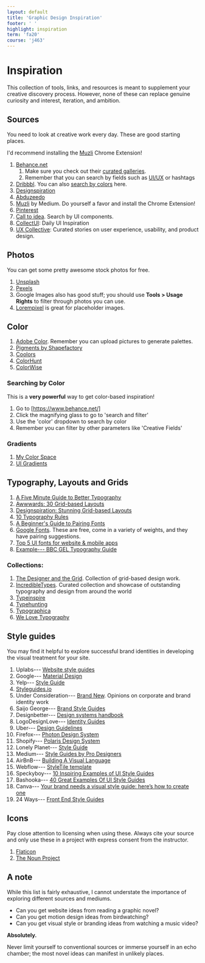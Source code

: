 ```yaml
---
layout: default
title: 'Graphic Design Inspiration'
footer: ' '
highlight: inspiration
term: 'fa20'
course: 'j463'
---
```

# Inspiration
This collection of tools, links, and resources is meant to supplement your creative discovery process. However, none of these can replace genuine curiosity and interest, iteration, and ambition.

## Sources
You need to look at creative work every day. These are good starting places.

I'd recommend installing the [Muzli](https://chrome.google.com/webstore/detail/muzli-2-stay-inspired/glcipcfhmopcgidicgdociohdoicpdfc?hl=en) Chrome Extension!

1. [Behance.net](https://behance.net)
   1. Make sure you check out their [curated galleries](https://www.behance.net/galleries).
   2. Remember that you can search by fields such as [UI/UX](https://www.behance.net/search?field=132&content=projects&sort=featured_date&time=week&featured_on_behance=true) or hashtags
2. [Dribbbl](https://dribbble.com/shots). You can also [search by colors](https://dribbble.com/colors/109121) here.
3. [Designspiration](https://www.designspiration.net/)
4. [Abduzeedo](https://abduzeedo.com/)
5. [Muzli](https://medium.muz.li/) by Medium. Do yourself a favor and install the Chrome Extension!
6. [Pinterest](https://www.pinterest.com/)
7. [Call to idea](https://calltoidea.com/). Search by UI components.
8. [CollectUI](http://collectui.com/): Daily UI Inspiration
9. [UX Collective](https://uxdesign.cc/): Curated stories on user experience, usability, and product design.

## Photos
You can get some pretty awesome stock photos for free.

1. [Unsplash](https://unsplash.com/)
2. [Pexels](https://www.pexels.com/)
3. Google Images also has good stuff; you should use __Tools > Usage Rights__ to filter through photos you can use.
4. [Lorempixel](http://lorempixel.com/) is great for placeholder images.

## Color
1. [Adobe Color](https://color.adobe.com/create/color-wheel/). Remember you can upload pictures to generate palettes.
2. [Pigments by Shapefactory](https://pigment.shapefactory.co/)
3. [Coolors](https://coolors.co/)
4. [ColorHunt](https://colorhunt.co/?ref=dribbble&shot=search_feature)
5. [ColorWise](https://colorwise.io/)

### Searching by Color
This is a __very powerful__ way to get color-based inspiration!
1. Go to [https://www.behance.net/]
2. Click the magnifying glass to go to 'search and filter'
3. Use the 'color' dropdown to search by color
4. Remember you can filter by other parameters like 'Creative Fields'

### Gradients
1.  [My Color Space](https://mycolor.space/)
2.  [UI Gradients](https://uigradients.com/)

## Typography, Layouts and Grids
1. [A Five Minute Guide to Better Typography](https://medium.muz.li/typography-that-sacred-cow-ea7a5909ca70)
2. [Awwwards: 30 Grid-based Layouts](https://www.awwwards.com/30-grid-based-websites.html)
3. [Designspiration: Stunning Grid-based Layouts](https://www.designspiration.com/save/12847691391/?utm_source=feedburner&utm_medium=feed&utm_campaign=Feed%3A+dspn%2Feveryone+%28Designspiration+-+Everything%29)
4. [10 Typography Rules](https://blind.com/blog/typography-manual/)
5. [A Beginner's Guide to Pairing Fonts](https://webdesign.tutsplus.com/articles/a-beginners-guide-to-pairing-fonts--webdesign-5706)
6. [Google Fonts](https://fonts.google.com/). These are free, come in a variety of weights, and they have pairing suggestions.
7. [Top 5 UI fonts for website & mobile apps](https://medium.muz.li/top-5-ui-fonts-for-website-mobile-apps-d78829e58f7e)
8. [Example--- BBC GEL Typography Guide](http://www.bbc.co.uk/gel/guidelines/typography)

### Collections:
1. [The Designer and the Grid](http://thedesignerandthegrid.tumblr.com/). Collection of grid-based design work.
2. [IncredibleTypes](http://incredibletypes.com/). Curated collection and showcase of outstanding typography and design from around the world
3. [Typeinspire](https://typeinspire.com/)
4. [Typehunting](http://typehunting.com/)
5. [Typographica](https://typographica.org/)
6. [We Love Typography](http://welovetypography.com/)


## Style guides
You may find it helpful to explore successful brand identities in developing the visual treatment for your site.

1. Uplabs--- [Website style guides](https://www.uplabs.com/posts/c/web/resources/style_guide)
2. Google--- [Material Design](https://material.io/guidelines/material-design/introduction.html)
3. Yelp--- [Style Guide](https://www.yelp.com/styleguide/)
4. [Styleguides.io](http://styleguides.io/examples.html)
5. Under Consideration--- [Brand New](https://www.underconsideration.com/brandnew/). Opinions on corporate and brand identity work
6. Saijo George--- [Brand Style Guides](https://saijogeorge.com/brand-style-guide-examples/)
7. Designbetter--- [Design systems handbook](https://www.designbetter.co/design-systems-handbook/appendix)
8. LogoDesignLove--- [Identity Guides](https://www.logodesignlove.com/brand-identity-style-guides)
9. Uber--- [Design Guidelines](https://developer.uber.com/docs/riders/guides/design-guidelines)
10. Firefox--- [Photon Design System](https://design.firefox.com/photon/welcome.html)
11. Shopify--- [Polaris Design System](https://polaris.shopify.com/)
12. Lonely Planet--- [Style Guide](http://rizzo.lonelyplanet.com/styleguide/design-elements/colours)
13. Medium--- [Style Guides by Pro Designers](https://medium.com/inspiration-supply/style-guides-by-pro-designers-5605707afc07)
14. AirBnB--- [Building A Visual Language](https://airbnb.design/building-a-visual-language/)
15. Webflow--- [StyleTile template](https://webflow.com/website/Style-Tile)
16. Speckyboy--- [10 Inspiring Examples of UI Style Guides](https://speckyboy.com/inspirational-examples-ui-style-guides/)
17. Bashooka--- [40 Great Examples Of UI Style Guides](https://bashooka.com/inspiration/40-great-examples-of-ui-style-guides/)
18. Canva--- [Your brand needs a visual style guide: here’s how to create one](https://www.canva.com/learn/your-brand-needs-a-visual-style-guide/)
19. 24 Ways--- [Front End Style Guides](https://24ways.org/2011/front-end-style-guides/)

## Icons
Pay close attention to licensing when using these. Always cite your source and only use these in a project with express consent from the instructor.

1. [Flaticon](https://www.flaticon.com/)
2. [The Noun Project](https://thenounproject.com/)

## A note
While this list is fairly exhaustive, I cannot understate the importance of exploring different sources and mediums.

 * Can you get website ideas from reading a graphic novel?
 * Can you get motion design ideas from birdwatching?
 * Can you get visual style or branding ideas from watching a music video?

__Absolutely.__

Never limit yourself to conventional sources or immerse yourself in an echo chamber; the most novel ideas can manifest in unlikely places.